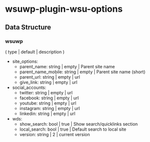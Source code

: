 # wsuwp-plugin-wsu-options


## Data Structure



### wsuwp
( type | default | description )

- site_options:
    - parent_name:        string | empty | Parent site name
    - parent_name_mobile: string | empty | Parent site name (short)
    - parent_url:         string | empty | url
    - give_link:          string | empty | url
- social_accounts:
    - twitter:   string | empty | url
    - facebook:  string | empty | url 
    - youtube:   string | empty | url
    - instagram: string | empty | url
    - linkedin:  string | empty | url
- wds:
    - show_search: bool | true | Show search/quicklinks section
    - local_search: bool | true | Default search to local site
    - version: string | 2 | current version